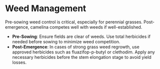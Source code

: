 # Weed Management

Pre-sowing weed control is critical, especially for perennial grasses. Post-emergence, camelina competes well with weeds if well-established.

- **Pre-Sowing**: Ensure fields are clear of weeds. Use total herbicides if needed before sowing to minimize weed competition.
- **Post-Emergence**: In cases of strong grass weed regrowth, use approved herbicides such as fluazifop-p-butyl or clethodim. Apply any necessary herbicides before the stem elongation stage to avoid yield losses.
